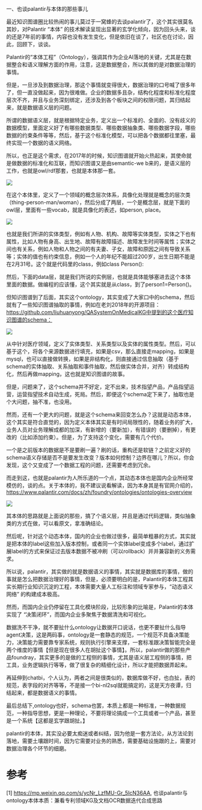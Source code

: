 一、也谈palantir与本体的那些事儿

最近知识图谱圈比较热闹的事儿莫过于一窝蜂的去谈palantir了，这个其实很莫名其妙，对Palantir “本体” 的技术解读呈现出显著的玄学化倾向，因为回头头来，谈的还是7年前的事情，内容也没有发生变化，但是依旧在谈了，社区也在讨论，因此，回顾下，谈谈。

Palantir的“本体工程”（Ontology），强调其作为企业AI落地的关键，尤其是在数据整合和语义理解方面的作用，注意，这是数据整合，所以其做的是对数据治理的事情。

但是，一旦涉及到数据治理，那这个事情就变得很大，数据治理的口号喊了很多年了，但一直没做起来，因为很难做。企业的数据多且杂，结构化程度和标准化程度层次不齐，并且与业务深刻绑定，还涉及到各个板块之间的权限问题，其归结起来，就是数据语义层的问题。

所谓的数据语义层，就是根据特定业务，定义出一个标准的、全面的、没有歧义的数据模型，里面定义好了有哪些数据类型、哪些数据抽象类、哪些数据字段，哪些数据的约束条件等等，然后，基于这个标准化模型，可以把各个数据都往里塞，最终实现一个数据的语义网络。

所以，也正是这个需求，在2017年的时候，知识图谱就开始火热起来，其使命就是做数据的标准化和互联，而知识图谱又是由semantic-we b来的，是语义层的工作，也就是owl/rdf那套，也就是本体那一套。

![](.02_ontology介绍_images/图1.png)

在这个本体里，定义了一个领域的概念层次体系，具像化处理就是概念的层次类（thing-person-man/woman），然后分成了两层，一个是概念层，就是下面的owl层，里面有一些vocab，就是具像化的表述，如person, place。

![](.02_ontology介绍_images/图2.png)

也就是我们所讲的实体类型，例如有人物、机构、故障等实体类型，实体之下也有属性，比如人物有身高、出生地、故障有故障描述、故障发生时间等属性；实体之间也有关系，例如人物和人物之间的有夫妻、子女，故障和原因之间有导致关系等；实体的值也有约束信息，例如一个人的年纪不能超过200岁，出生日期不能是在2月31号。这个就是代码里的class，例如class Person():

然后，下面的data层，就是我们所说的实例层，也就是具体能够塞进去这个本体里面的数据。做编程的应该懂，这个其实就是从class，到了person1=Person()。

但知识图谱到了后面，其实这个ontology，其实变成了大家口中的schema，然后就有了一些知识图谱抽取的事情，例如在老刘2018年的开源项目：https://github.com/liuhuanyong/QASystemOnMedicalKG中提到的这个医疗知识图谱的schema：

![](.02_ontology介绍_images/图3.png)

从中针对医疗领域，定义了实体类型、关系类型以及实体的属性类型。然后，可以基于这个，将各个来源数据进行填充，如果是csv，那么直接走mapping，如果是mysql，也可以直接做转换，如果是非结构化，则直接通过信息抽取（基于schema的实体抽取、关系抽取和事件抽取，然后做实体合并，对齐）转成结构化，然后再做mapping，这也就是知识图谱的故事。

但是，问题来了，这个schema并不好定，定不出来，技术指望产品，产品指望运营，运营指望技术自动生成，死局。然后，即便这个schema定下来了，抽取也是个大问题，抽不准，也没用。

然而，还有一个更大的问题，就是这个schema来回变怎么办？这就是动态本体，这个其实是符合直觉的，因为定义本体其实是有时间局限性的，随着业务的扩大，业务人员对业务理解成都的加深，有新增的（要新加），有错误的（要删掉），有更改的（比如添加约束）。但是，为了支持这个变化，需要有几个代价。

一个是之前版本的数据是不是要刷一遍？刷的话，重构还是软链？之前定义好的schema语义存储是否不是要发生改变？版本如何控制？边界在哪儿？所以，你会发现，这个又变成了一个数据工程的问题，还需要考虑到冗余。

而走到这，也就是palantir为人所乐道的一个点，其动态本体也是国内企业所经常模仿的，谈的点。关于本体的，我不建议说看解读，因为本身其是有官网介绍的，https://www.palantir.com/docs/zh/foundry/ontologies/ontologies-overview

![](.02_ontology介绍_images/图5.png)

其本体的思路就是上面说的那些，搞了个语义层，并且是通过代码逻辑，类似抽象类的方式在做，可以看原文，拿准确结论。

然后呢，针对这个动态本体，国内的企业也做过很多，最简单粗暴的方式，其实就是把本体的label这些加入版本控制，或者同一个实体label变成多个label，通过扩展label的方式来保证过去版本数据不被冲刷（可以rollback）并并兼容新的义务需求。

所以说，palantir，其实做的就是数据语义的事情，其实就是数据库的事情，做的事就是怎么把数据治理好的事情，但是，必须要明白的是，Palantir的本体工程其实长期行业知识沉淀的工程，本体需要大量人工标注和领域专家参与，“动态语义网络” 的构建成本极高。

然而，而国内企业仍停留在工具化模块阶段，比较形象的比喻是，Palantir的本体实现了 “决策闭环”，而国内企业多聚焦于数据清洗和可视化。

数据洗不干净，就不要扯什么ontology让数据开口说话，也更不要扯什么指导agent决策，这是两码事，ontology是一套静态的规范，一个规范不具备决策能力，决策能力需要靠专家系统，规则执行引擎来支撑，一套标准跟决策智能完全是两个维度的事情【但是现在很多人在胡扯这个事情】。所以，palantir做的那些产品foundray，其实更多的是做的工程侧的事情，尤其是语义层工程侧的事情，把工具，业务逻辑执行等等，做了很复杂的精细化设计，所以才能把数据弄起来。

再延伸到chatbi，个人认为，两者之间是很类似的，数据库做不好，也白扯，表的规范，表字段的对齐等等，不是接一个bi-nl2sql就能搞定的，这是天方夜谭，归结起来，都是数据语义的事情。

最后总结下,ontology也好，schema也罢，本质上都是一种标准，一种数据规范，一种指导思想，更是一种理论，不要将理论搞成一个工具或者一个产品，甚至是一个系统【这都是玄学跟胡扯。】

palantir的本体，其实没必要太痴迷或者纠结，因为他是一套方法论，从方法论到落地，需要土壤跟时间，因为它需要对业务的熟悉，需要基础设施跟的上，需要对数据治理各个环节的细磨。

# 参考

[1] https://mp.weixin.qq.com/s/ycNr_LzfMU-Gr_5IcN36AA, 也谈palantir与ontology本体本质：兼看专利领域KG及文档OCR数据迭代合成思路